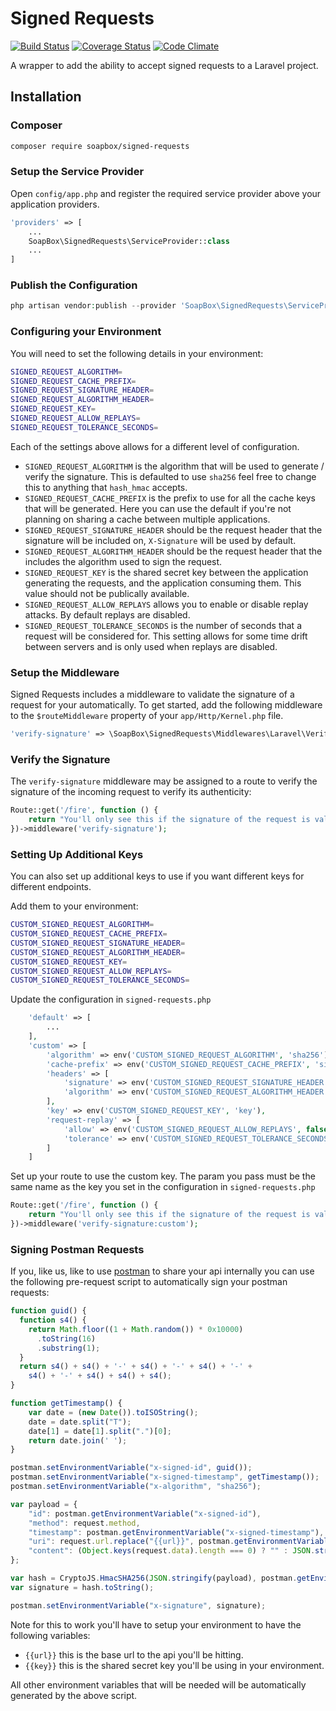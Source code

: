 # Signed Requests

[![Build Status](https://travis-ci.org/SoapBox/SignedRequests.svg?branch=master)](https://travis-ci.org/SoapBox/SignedRequests) [![Coverage Status](https://coveralls.io/repos/github/SoapBox/SignedRequests/badge.svg?branch=master)](https://coveralls.io/github/SoapBox/SignedRequests?branch=master) [![Code Climate](https://codeclimate.com/github/SoapBox/SignedRequests/badges/gpa.svg)](https://codeclimate.com/github/SoapBox/SignedRequests)

A wrapper to add the ability to accept signed requests to a Laravel project.

## Installation

### Composer

```sh
composer require soapbox/signed-requests
```

### Setup the Service Provider

Open `config/app.php` and register the required service provider above your application providers.

```php
'providers' => [
    ...
    SoapBox\SignedRequests\ServiceProvider::class
    ...
]
```

### Publish the Configuration

```php
php artisan vendor:publish --provider 'SoapBox\SignedRequests\ServiceProvider'
```

### Configuring your Environment

You will need to set the following details in your environment:

```sh
SIGNED_REQUEST_ALGORITHM=
SIGNED_REQUEST_CACHE_PREFIX=
SIGNED_REQUEST_SIGNATURE_HEADER=
SIGNED_REQUEST_ALGORITHM_HEADER=
SIGNED_REQUEST_KEY=
SIGNED_REQUEST_ALLOW_REPLAYS=
SIGNED_REQUEST_TOLERANCE_SECONDS=
```

Each of the settings above allows for a different level of configuration.

  - `SIGNED_REQUEST_ALGORITHM` is the algorithm that will be used to generate / verify the signature. This is defaulted to use `sha256` feel free to change this to anything that `hash_hmac` accepts.
  - `SIGNED_REQUEST_CACHE_PREFIX` is the prefix to use for all the cache keys that will be generated. Here you can use the default if you're not planning on sharing a cache between multiple applications.
  - `SIGNED_REQUEST_SIGNATURE_HEADER` should be the request header that the signature will be included on, `X-Signature` will be used by default.
  - `SIGNED_REQUEST_ALGORITHM_HEADER` should be the request header that the includes the algorithm used to sign the request.
  - `SIGNED_REQUEST_KEY` is the shared secret key between the application generating the requests, and the application consuming them. This value should not be publically available.
  - `SIGNED_REQUEST_ALLOW_REPLAYS` allows you to enable or disable replay attacks. By default replays are disabled.
  - `SIGNED_REQUEST_TOLERANCE_SECONDS` is the number of seconds that a request will be considered for. This setting allows for some time drift between servers and is only used when replays are disabled.

### Setup the Middleware

Signed Requests includes a middleware to validate the signature of a request for your automatically. To get started, add the following middleware to the `$routeMiddleware` property of your `app/Http/Kernel.php` file.

```php
'verify-signature' => \SoapBox\SignedRequests\Middlewares\Laravel\VerifySignature::class
```

### Verify the Signature

The `verify-signature` middleware may be assigned to a route to verify the signature of the incoming request to verify its authenticity:

```php
Route::get('/fire', function () {
    return "You'll only see this if the signature of the request is valid!";
})->middleware('verify-signature');
```

### Setting Up Additional Keys

You can also set up additional keys to use if you want different keys for different endpoints.

Add them to your environment:

```sh
CUSTOM_SIGNED_REQUEST_ALGORITHM=
CUSTOM_SIGNED_REQUEST_CACHE_PREFIX=
CUSTOM_SIGNED_REQUEST_SIGNATURE_HEADER=
CUSTOM_SIGNED_REQUEST_ALGORITHM_HEADER=
CUSTOM_SIGNED_REQUEST_KEY=
CUSTOM_SIGNED_REQUEST_ALLOW_REPLAYS=
CUSTOM_SIGNED_REQUEST_TOLERANCE_SECONDS=
```

Update the configuration in `signed-requests.php`

```php
    'default' => [
        ...
    ],
    'custom' => [
        'algorithm' => env('CUSTOM_SIGNED_REQUEST_ALGORITHM', 'sha256'),
        'cache-prefix' => env('CUSTOM_SIGNED_REQUEST_CACHE_PREFIX', 'signed-requests'),
        'headers' => [
            'signature' => env('CUSTOM_SIGNED_REQUEST_SIGNATURE_HEADER', 'X-Signature'),
            'algorithm' => env('CUSTOM_SIGNED_REQUEST_ALGORITHM_HEADER', 'X-Signature-Algorithm')
        ],
        'key' => env('CUSTOM_SIGNED_REQUEST_KEY', 'key'),
        'request-replay' => [
            'allow' => env('CUSTOM_SIGNED_REQUEST_ALLOW_REPLAYS', false),
            'tolerance' => env('CUSTOM_SIGNED_REQUEST_TOLERANCE_SECONDS', 30)
        ]
    ]
```

Set up your route to use the custom key. The param you pass must be the same name as the key you set in the configuration in `signed-requests.php`

```php
Route::get('/fire', function () {
    return "You'll only see this if the signature of the request is valid!";
})->middleware('verify-signature:custom');
```

### Signing Postman Requests

If you, like us, like to use [postman](https://www.getpostman.com/) to share your api internally you can use the following pre-request script to automatically sign your postman requests:

```js
function guid() {
  function s4() {
    return Math.floor((1 + Math.random()) * 0x10000)
      .toString(16)
      .substring(1);
  }
  return s4() + s4() + '-' + s4() + '-' + s4() + '-' +
    s4() + '-' + s4() + s4() + s4();
}

function getTimestamp() {
    var date = (new Date()).toISOString();
    date = date.split("T");
    date[1] = date[1].split(".")[0];
    return date.join(' ');
}

postman.setEnvironmentVariable("x-signed-id", guid());
postman.setEnvironmentVariable("x-signed-timestamp", getTimestamp());
postman.setEnvironmentVariable("x-algorithm", "sha256");

var payload = {
    "id": postman.getEnvironmentVariable("x-signed-id"),
    "method": request.method,
    "timestamp": postman.getEnvironmentVariable("x-signed-timestamp"),
    "uri": request.url.replace("{{url}}", postman.getEnvironmentVariable("url")),
    "content": (Object.keys(request.data).length === 0) ? "" : JSON.stringify(JSON.parse(request.data))
};

var hash = CryptoJS.HmacSHA256(JSON.stringify(payload), postman.getEnvironmentVariable("key"));
var signature = hash.toString();

postman.setEnvironmentVariable("x-signature", signature);

```

Note for this to work you'll have to setup your environment to have the following variables:

  - `{{url}}` this is the base url to the api you'll be hitting.
  - `{{key}}` this is the shared secret key you'll be using in your environment.

All other environment variables that will be needed will be automatically generated by the above script.

